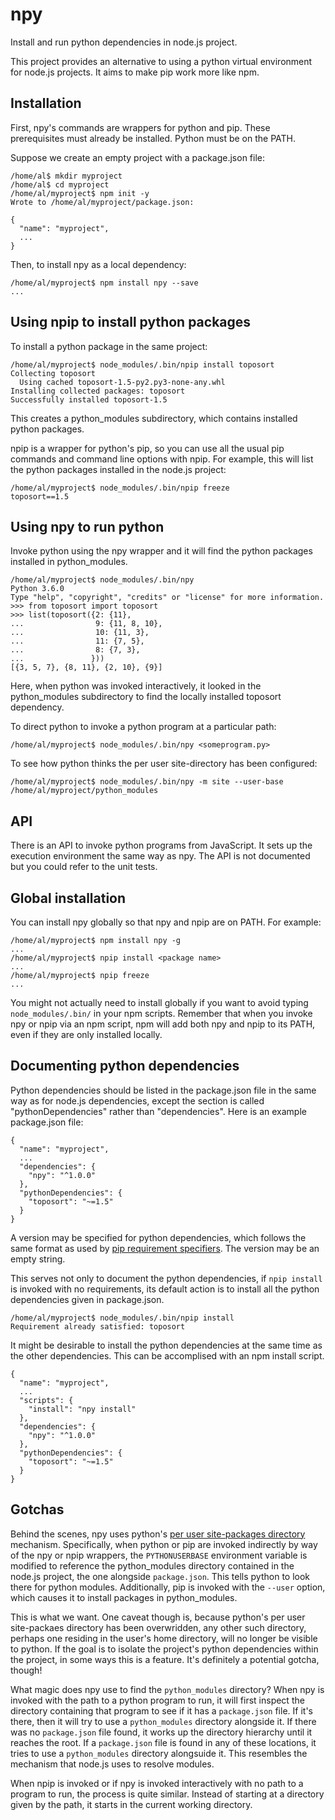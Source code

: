 # npy
Install and run python dependencies in node.js project.

This project provides an alternative to using a python virtual environment for node.js projects. It aims to make pip work more like npm.

## Installation

First, npy's commands are wrappers for python and pip. These prerequisites must already be installed. Python must be on the PATH.

Suppose we create an empty project with a package.json file:
```
/home/al$ mkdir myproject
/home/al$ cd myproject
/home/al/myproject$ npm init -y
Wrote to /home/al/myproject/package.json:

{
  "name": "myproject",
  ...
}
```

Then, to install npy as a local dependency:
```
/home/al/myproject$ npm install npy --save
...
```

## Using npip to install python packages

To install a python package in the same project:
```
/home/al/myproject$ node_modules/.bin/npip install toposort
Collecting toposort
  Using cached toposort-1.5-py2.py3-none-any.whl
Installing collected packages: toposort
Successfully installed toposort-1.5
```

This creates a python_modules subdirectory, which contains installed python packages.

npip is a wrapper for python's pip, so you can use all the usual pip commands and command line options with npip. For example, this will list the python packages installed in the node.js project:
```
/home/al/myproject$ node_modules/.bin/npip freeze
toposort==1.5
```

## Using npy to run python

Invoke python using the npy wrapper and it will find the python packages installed in python_modules.
```
/home/al/myproject$ node_modules/.bin/npy
Python 3.6.0
Type "help", "copyright", "credits" or "license" for more information.
>>> from toposort import toposort
>>> list(toposort({2: {11},
...                9: {11, 8, 10},
...                10: {11, 3},
...                11: {7, 5},
...                8: {7, 3},
...               }))
[{3, 5, 7}, {8, 11}, {2, 10}, {9}]
```

Here, when python was invoked interactively, it looked in the python_modules subdirectory to find the locally installed toposort dependency.

To direct python to invoke a python program at a particular path:
```
/home/al/myproject$ node_modules/.bin/npy <someprogram.py>
```

To see how python thinks the per user site-directory has been configured:
```
/home/al/myproject$ node_modules/.bin/npy -m site --user-base
/home/al/myproject/python_modules
```

## API

There is an API to invoke python programs from JavaScript. It sets up the execution environment the same way as npy. The API is not documented but you could refer to the unit tests.

## Global installation

You can install npy globally so that npy and npip are on PATH. For example:
```
/home/al/myproject$ npm install npy -g
...
/home/al/myproject$ npip install <package name>
...
/home/al/myproject$ npip freeze
...
```

You might not actually need to install globally if you want to avoid typing `node_modules/.bin/` in your npm scripts. Remember that when you invoke npy or npip via an npm script, npm will add both npy and npip to its PATH, even if they are only installed locally.

## Documenting python dependencies

Python dependencies should be listed in the package.json file in the same way as for node.js dependencies, except the section is called "pythonDependencies" rather than "dependencies". Here is an example package.json file:
```
{
  "name": "myproject",
  ...
  "dependencies": {
    "npy": "^1.0.0"
  },
  "pythonDependencies": {
    "toposort": "~=1.5"
  }
}
```

A version may be specified for python dependencies, which follows the same format as used by [pip requirement specifiers](https://www.python.org/dev/peps/pep-0508/). The version may be an empty string.

This serves not only to document the python dependencies, if `npip install` is invoked with no requirements, its default action is to install all the python dependencies given in package.json.
```
/home/al/myproject$ node_modules/.bin/npip install
Requirement already satisfied: toposort
```

It might be desirable to install the python dependencies at the same time as the other dependencies. This can be accomplised with an npm install script.
```
{
  "name": "myproject",
  ...
  "scripts": {
    "install": "npy install"
  },
  "dependencies": {
    "npy": "^1.0.0"
  },
  "pythonDependencies": {
    "toposort": "~=1.5"
  }
}
```

## Gotchas

Behind the scenes, npy uses python's [per user site-packages directory](https://www.python.org/dev/peps/pep-0370/) mechanism. Specifically, when python or pip are invoked indirectly by way of the npy or npip wrappers, the `PYTHONUSERBASE` environment variable is modified to reference the python_modules directory contained in the node.js project, the one alongside `package.json`. This tells python to look there for python modules. Additionally, pip is invoked with the `--user` option, which causes it to install packages in python_modules.

This is what we want. One caveat though is, because python's per user site-packaes directory has been overwridden, any other such directory, perhaps one residing in the user's home directory, will no longer be visible to python. If the goal is to isolate the project's python dependencies within the project, in some ways this is a feature. It's definitely a potential gotcha, though!

What magic does npy use to find the `python_modules` directory? When npy is invoked with the path to a python program to run, it will first inspect the directory containing that program to see if it has a `package.json` file. If it's there, then it will try to use a `python_modules` directory alongside it. If there was no `package.json` file found, it works up the directory hierarchy until it reaches the root. If a `package.json` file is found in any of these locations, it tries to use a `python_modules` directory alongsuide it. This resembles the mechanism that node.js uses to resolve modules.

When npip is invoked or if npy is invoked interactively with no path to a program to run, the process is quite similar. Instead of starting at a directory given by the path, it starts in the current working directory.